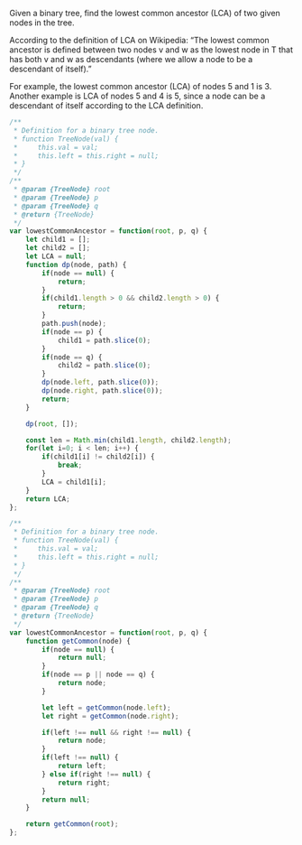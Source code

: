 Given a binary tree, find the lowest common ancestor (LCA) of two given nodes in the tree.

According to the definition of LCA on Wikipedia: “The lowest common ancestor is defined between two nodes v and w as the lowest node in T that has both v and w as descendants (where we allow a node to be a descendant of itself).”

For example, the lowest common ancestor (LCA) of nodes 5 and 1 is 3. Another example is LCA of nodes 5 and 4 is 5, since a node can be a descendant of itself according to the LCA definition.

```js
/**
 * Definition for a binary tree node.
 * function TreeNode(val) {
 *     this.val = val;
 *     this.left = this.right = null;
 * }
 */
/**
 * @param {TreeNode} root
 * @param {TreeNode} p
 * @param {TreeNode} q
 * @return {TreeNode}
 */
var lowestCommonAncestor = function(root, p, q) {
    let child1 = [];
    let child2 = [];
    let LCA = null;
    function dp(node, path) {
        if(node == null) {
            return;
        }
        if(child1.length > 0 && child2.length > 0) {
            return;
        }
        path.push(node);
        if(node == p) {
            child1 = path.slice(0);
        }
        if(node == q) {
            child2 = path.slice(0);
        }
        dp(node.left, path.slice(0));
        dp(node.right, path.slice(0));
        return;
    }

    dp(root, []);

    const len = Math.min(child1.length, child2.length);
    for(let i=0; i < len; i++) {
        if(child1[i] != child2[i]) {
            break;
        }
        LCA = child1[i];
    }
    return LCA;
};
```

```js
/**
 * Definition for a binary tree node.
 * function TreeNode(val) {
 *     this.val = val;
 *     this.left = this.right = null;
 * }
 */
/**
 * @param {TreeNode} root
 * @param {TreeNode} p
 * @param {TreeNode} q
 * @return {TreeNode}
 */
var lowestCommonAncestor = function(root, p, q) {
    function getCommon(node) {
        if(node == null) {
            return null;
        }
        if(node == p || node == q) {
            return node;
        }

        let left = getCommon(node.left);
        let right = getCommon(node.right);

        if(left !== null && right !== null) {
            return node;
        }
        if(left !== null) {
            return left;
        } else if(right !== null) {
            return right;
        }
        return null;
    }

    return getCommon(root);
};
```
